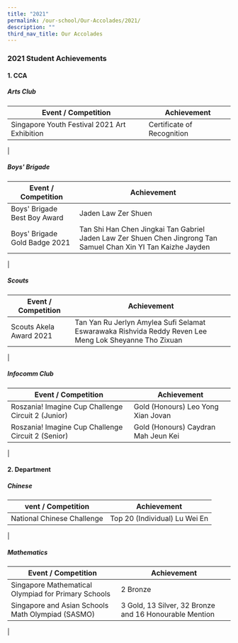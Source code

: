 ```yaml
---
title: "2021"
permalink: /our-school/Our-Accolades/2021/
description: ""
third_nav_title: Our Accolades
---
```

### 2021 Student Achievements

#### 1.  CCA

##### Arts Club

| Event / Competition | Achievement |
|---|---|
| Singapore Youth Festival 2021 Art Exhibition | Certificate of Recognition |
|

##### Boys' Brigade

| Event / Competition | Achievement |
|---|---|
| Boys' Brigade Best Boy Award | Jaden Law Zer Shuen |
| Boys' Brigade Gold Badge 2021  | Tan Shi Han Chen Jingkai Tan Gabriel Jaden Law Zer Shuen Chen Jingrong Tan Samuel Chan Xin YI Tan Kaizhe Jayden  |
|

##### Scouts

| Event / Competition | Achievement |
|---|---|
| Scouts Akela Award 2021 | Tan Yan Ru Jerlyn Amylea Sufi Selamat Eswarawaka Rishvida Reddy Reven Lee Meng Lok Sheyanne Tho Zixuan |
| 

##### Infocomm Club

| Event / Competition | Achievement |
|---|---|
| Roszania! Imagine Cup Challenge Circuit 2 (Junior) | Gold (Honours) Leo Yong Xian Jovan |
| Roszania! Imagine Cup Challenge Circuit 2 (Senior) | Gold (Honours) Caydran Mah Jeun Kei |
|

#### 2\. Department

##### Chinese

| vent / Competition | Achievement |
|---|---|
| National Chinese Challenge | Top 20 (Individual) Lu Wei En |
|  

##### Mathematics

| Event / Competition | Achievement |
|---|---|
| Singapore Mathematical Olympiad for Primary Schools | 2 Bronze |
| Singapore and Asian Schools Math Olympiad (SASMO)  | 3 Gold, 13 Silver, 32 Bronze and 16 Honourable Mention  |
|